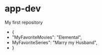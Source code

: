 # app-dev
My first repository
+ {
+  "MyFavoriteMovies": "Elemental",
+  MyFavoriteSeries": "Marry my Husband",
+  }
